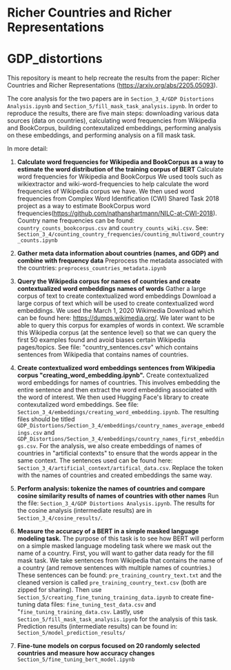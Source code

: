 # Richer Countries and Richer Representations

# GDP_distortions
This repository is meant to help recreate the results from the paper: Richer Countries and Richer Representations (https://arxiv.org/abs/2205.05093).

The core analysis for the two papers are in ```Section_3_4/GDP Distortions Analysis.ipynb``` and ```Section_5/fill_mask_task_analysis.ipynb```. In order to reproduce the results, there are five main steps: downloading various data sources (data on countries), calculating word frequencies from Wikipedia and BookCorpus, building contexutalized embeddings, performing analysis on these embeddings, and performing analysis on a fill mask task.


In more detail:

1. **Calculate word frequencies for Wikipedia and BookCorpus as a way to estimate the word distribution of the training corpus of BERT**
Calculate word frequencies for Wikipedia and BookCorpus We used tools such as wikiextractor and wiki-word-frequencies to help calculate the word frequencies of Wikipedia corpus we have. We then used word frequencies from Complex Word Identification (CWI) Shared Task 2018 project as a way to estimate BookCorpus word frequencies(https://github.com/nathanshartmann/NILC-at-CWI-2018). Country name frequencies can be found: ```country_counts_bookcorpus.csv``` and ```country_counts_wiki.csv```. See: ```Section_3_4/counting_country_frequencies/counting_multiword_country_counts.ipynb```

2. **Gather meta data information about countries (names, and GDP) and combine with frequency data**
Preprocess the metadata associated with the countries: ```preprocess_countries_metadata.ipynb```

3. **Query the Wikipedia corpus for names of countries and create contextualized word embeddings names of words**
Gather a large corpus of text to create contextualized word embeddings Download a large corpus of text which will be used to create contextualized word embeddings. We used the March 1, 2020 Wikimedia Download which can be found here: https://dumps.wikimedia.org/. We later want to be able to query this corpus for examples of words in context. We scramble this Wikipedia corpus (at the sentence level) so that we can query the first 50 examples found and avoid biases certain Wikipedia pages/topics. See file: "country_sentences.csv" which contains sentences from Wikipedia that contains names of countries. 

4. **Create contextualized word embeddings sentences from Wikipedia corpus "creating_word_embedding.ipynb".**
Create contextualized word embeddings for names of countries. This involves embedding the entire sentence and then extract the word embedding associated with the word of interest. We then used Hugging Face's library to create contexutalized word embeddings. See file: ```Section_3_4/embeddings/creating_word_embedding.ipynb```. The resulting files should be titled ```GDP_Distortions/Section_3_4/embeddings/country_names_average_embeddings.csv``` and ```GDP_Distortions/Section_3_4/embeddings/country_names_first_embeddings.csv```. For the analysis, we also create embeddings of names of countries in "artificial contexts" to ensure that the words appear in the same context. The sentences used can be found here: ```Section_3_4/artificial_context/artifical_data.csv```. Replace the token with the names of countries and created embeddings the same way.

5. **Perform analysis: tokenize the names of countries and compare cosine similarity results of names of countries with other names**
Run the file: ```Section_3_4/GDP Distortions Analysis.ipynb```. The results for the cosine analysis (intermediate results) are in ```Section_3_4/cosine_results/```. 

6. **Measure the accuracy of a BERT in a simple masked language modeling task.**
The purpose of this task is to see how BERT will perform on a simple masked language modeling task where we mask out the name of a country.  First, you will want to gather data ready for the fill mask task. We take sentences from Wikipedia that contains the name of a country (and remove sentences with multiple names of countries.) These sentences can be found: ```pre_training_country_text.txt``` and the cleaned version is called ```pre_training_country_text.csv``` (both are zipped for sharing).  Then use ```Section_5/creating_fine_tuning_training_data.ipynb``` to create fine-tuning data files: ```fine_tuning_test_data.csv``` and "```fine_tuning_training_data.csv```. Lastly, use ```Section_5/fill_mask_task_analysis.ipynb``` for the analysis of this task. Prediction results (intermediate results) can be found in: ```Section_5/model_prediction_results/```

7. **Fine-tune models on corpus focused on 20 randomly selected countries and measure how accuracy changes**
```Section_5/fine_tuning_bert_model.ipynb```



